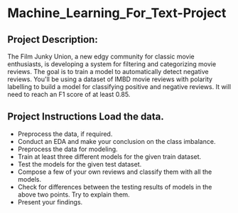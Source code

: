 # Machine_Learning_For_Text-Project
## Project Description: 
The Film Junky Union, a new edgy community for classic movie enthusiasts, is developing a system for filtering and categorizing movie reviews. The goal is to train a model to automatically detect negative reviews. You'll be using a dataset of IMBD movie reviews with polarity labelling to build a model for classifying positive and negative reviews. It will need to reach an F1 score of at least 0.85. 
## Project Instructions Load the data. 
- Preprocess the data, if required. 
- Conduct an EDA and make your conclusion on the class imbalance. 
- Preprocess the data for modeling. 
- Train at least three different models for the given train dataset. 
- Test the models for the given test dataset. 
- Compose a few of your own reviews and classify them with all the models. 
- Check for differences between the testing results of models in the above two points. Try to explain them. 
- Present your findings.
